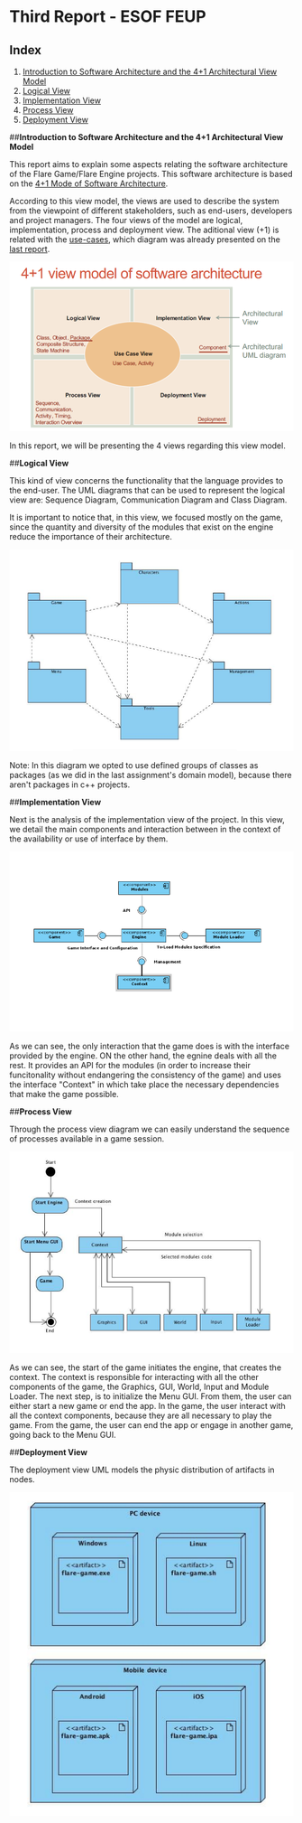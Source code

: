 # Third Report - ESOF FEUP

## Index
1. [Introduction to Software Architecture and the 4+1 Architectural View Model](#intro)
2. [Logical View](#log)
3. [Implementation View](#imp)
4. [Process View](#pro)
5. [Deployment View](#dep)

##**Introduction to Software Architecture and the 4+1 Architectural View Model** <a name ="intro"></a>

This report aims to explain some aspects relating the software architecture of the Flare Game/Flare Engine projects. This software architecture is based on the [4+1 Mode of Software Architecture](http://cic.puj.edu.co/wiki/lib/exe/fetch.php?media=materias:mazeiar-kruchten-4_1.pdf).

According to this view model, the views are used to describe the system from the viewpoint of different stakeholders, such as end-users, developers and project managers. The four views of the model are logical, implementation, process and deployment view. The aditional view (+1) is related with the [use-cases](https://github.com/Francisca96/flare-game/blob/master/ESOF_docs/res/use_case.PNG), which diagram was already presented on the [last report](https://github.com/Francisca96/flare-game/blob/master/ESOF_docs/2nd_Assignment.md).

![Image](https://github.com/Francisca96/flare-game/blob/master/ESOF_docs/res/4%2B1model.png)

In this report, we will be presenting the 4 views regarding this view model.



##**Logical View** <a name ="log"></a>

This kind of view concerns the functionality that the language provides to the end-user. The UML diagrams that can be used to represent the logical view are: Sequence Diagram, Communication Diagram and Class Diagram.

It is important to notice that, in this view, we focused mostly on the game, since the quantity and diversity of the modules that exist on the engine reduce the importance of their architecture.

![Image](https://github.com/Francisca96/flare-game/blob/master/ESOF_docs/res/logical_view.png)

Note: In this diagram we opted to use defined groups of classes as packages (as we did in the last assignment's domain model), because there aren't packages in c++ projects.



##**Implementation View** <a name ="imp"></a>

Next is the analysis of the implementation view of the project. In this view, we detail the main components and interaction between in the context of the availability or use of interface by them.

![Image](https://github.com/Francisca96/flare-game/blob/master/ESOF_docs/res/implementation_view.png)

As we can see, the only interaction that the game does is with the interface provided by the engine. ON the other hand, the egnine deals with all the rest. It provides an API for the modules (in order to increase their funcitonality without endangering the consistency of the game) and uses the interface "Context" in which take place the necessary dependencies that make the game possible.


##**Process View** <a name ="pro"></a>

Through the process view diagram we can easily understand the sequence of processes available in a game session.

![Image](https://github.com/Francisca96/flare-game/blob/master/ESOF_docs/res/process_view.png)

As we can see, the start of the game initiates the engine, that creates the context. The context is responsible for interacting with all the other components of the game, the Graphics, GUI, World, Input and Module Loader. The next step, is to initialize the Menu GUI. From them, the user can either start a new game or end the app. In the game, the user interact with all the context components, because they are all necessary to play the game. From the game, the user can end the app or engage in another game, going back to the Menu GUI.



##**Deployment View** <a name ="dep"></a>

The deployment view UML models the physic distribution of artifacts in nodes.

![Image](https://github.com/Francisca96/flare-game/blob/master/ESOF_docs/res/deployment_view.jpg)


